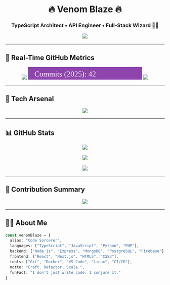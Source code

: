 <h1 align="center">🔥 Venom Blaze 🔥</h1>
<h3 align="center">TypeScript Architect • API Engineer • Full-Stack Wizard 🧙‍♂️</h3>

<p align="center">
  <img src="https://readme-typing-svg.herokuapp.com?font=Fira+Code&size=22&pause=1000&color=00FFFF&center=true&vCenter=true&width=550&lines=Build+Fast.;Build+Clean.;Think+Beyond+the+Syntax.;Automate+Everything.;Code+Like+a+Sorcerer." />
</p>

---

## 🚀 Real-Time GitHub Metrics

<p align="center">
  <img src="https://img.shields.io/github/stars/venomblaze-alpha?style=for-the-badge&color=yellow&label=Stars" />
  <img src="https://raw.githubusercontent.com/venomblaze-alpha/venomblaze-alpha/main/.github/badges/commit-badge.svg" />
  <img src="https://img.shields.io/github/followers/venomblaze-alpha?style=for-the-badge&color=blueviolet&label=Followers" />
</p>

---

## 🧠 Tech Arsenal

<p align="center">
  <img src="https://skillicons.dev/icons?i=html,css,js,ts,react,nextjs,nodejs,express,python,php,mongodb,mysql,postgres,firebase,git,github,docker,linux,vscode&theme=dark" />
</p>

---

## 📊 GitHub Stats

<p align="center">
  <img src="https://github-readme-stats.vercel.app/api?username=venomblaze-alpha&show_icons=true&theme=tokyonight&hide_border=true&count_private=true" />
</p>

<p align="center">
  <img src="https://streak-stats.demolab.com?user=venomblaze-alpha&theme=tokyonight&hide_border=true" />
</p>

<p align="center">
  <img src="https://github-readme-stats.vercel.app/api/top-langs/?username=venomblaze-alpha&layout=compact&theme=tokyonight&hide_border=true" />
</p>

---

## 🧾 Contribution Summary

<p align="center">
  <img src="https://github-profile-summary-cards.vercel.app/api/cards/profile-details?username=venomblaze-alpha&theme=tokyonight" />
</p>

---

## 🧙‍♂️ About Me

```ts
const venomBlaze = {
  alias: "Code Sorcerer",
  languages: ["TypeScript", "JavaScript", "Python", "PHP"],
  backend: ["Node.js", "Express", "MongoDB", "PostgreSQL", "Firebase"],
  frontend: ["React", "Next.js", "HTML5", "CSS3"],
  tools: ["Git", "Docker", "VS Code", "Linux", "CI/CD"],
  motto: "Craft. Refactor. Scale.",
  funFact: "I don’t just write code. I conjure it."
}
